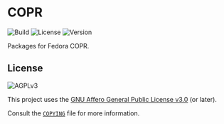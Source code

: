 # COPR

![Build](https://img.shields.io/github/actions/workflow/status/theomund/copr/linux.yml?style=for-the-badge&logo=linux&logoColor=white)
![License](https://img.shields.io/github/license/theomund/copr?style=for-the-badge&logo=gnu&logoColor=white&color=mediumorchid)
![Version](https://img.shields.io/badge/version-0.3.0-blue?style=for-the-badge&logo=github&logoColor=white)

Packages for Fedora COPR.

## License

![AGPLv3](https://www.gnu.org/graphics/agplv3-with-text-162x68.png)

This project uses the [GNU Affero General Public License v3.0](https://www.gnu.org/licenses/agpl-3.0.html) (or later).

Consult the [`COPYING`](COPYING) file for more information.
